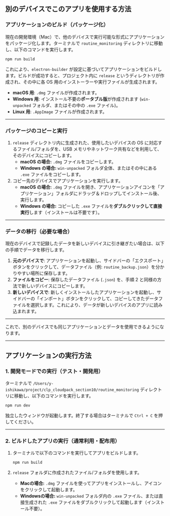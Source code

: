 ## 別のデバイスでこのアプリを使用する方法

### アプリケーションのビルド（パッケージ化）
現在の開発環境（Mac）で、他のデバイスで実行可能な形式にアプリケーションをパッケージ化します。ターミナルで `routine_monitoring` ディレクトリに移動し、以下のコマンドを実行します。

```
npm run build
```


これにより、`electron-builder` が設定に基づいてアプリケーションをビルドします。ビルドが成功すると、プロジェクト内に `release` というディレクトリが作成され、その中に各 OS 用のインストーラーや実行ファイルが生成されます。

- **macOS 用**: `.dmg` ファイルが作成されます。
- **Windows 用**: インストール不要の**ポータブル版**が作成されます (`win-unpacked` フォルダ、またはその中の `.exe` ファイル)。
- **Linux 用**: `.AppImage` ファイルが作成されます。

---

### パッケージのコピーと実行
1. `release` ディレクトリ内に生成された、使用したいデバイスの OS に対応するファイル/フォルダを、USB メモリやネットワーク共有などを利用して、そのデバイスにコピーします。
    *   **macOS の場合:** `.dmg` ファイルをコピーします。
    *   **Windows の場合:** `win-unpacked` フォルダ全体、またはその中にある `.exe` ファイルをコピーします。
2. コピー先のデバイスでアプリケーションを実行します。
    *   **macOS の場合:** `.dmg` ファイルを開き、アプリケーションアイコンを「アプリケーション」フォルダにドラッグ＆ドロップしてインストール後、実行します。
    *   **Windows の場合:** コピーした `.exe` ファイルを**ダブルクリックして直接実行**します（インストールは不要です）。

---

### データの移行（必要な場合）
現在のデバイスで記録したデータを新しいデバイスに引き継ぎたい場合は、以下の手順でデータを移行します。

1. **元のデバイスで**: アプリケーションを起動し、サイドバーの「エクスポート」ボタンをクリックして、データファイル（例: `routine_backup.json`）を分かりやすい場所に保存します。
2. **ファイルをコピー**: 保存したデータファイル (`.json`) を、手順 2 と同様の方法で新しいデバイスにコピーします。
3. **新しいデバイスで**: 新しくインストールしたアプリケーションを起動し、サイドバーの「インポート」ボタンをクリックして、コピーしてきたデータファイルを選択します。これにより、データが新しいデバイスのアプリに読み込まれます。

---

これで、別のデバイスでも同じアプリケーションとデータを使用できるようになります。

---

## アプリケーションの実行方法

### 1. 開発モードでの実行（テスト・開発用）
ターミナルで `/Users/y-ishikawa/project/clp_cloudpack_section10/routine_monitoring` ディレクトリに移動し、以下のコマンドを実行します。

```
npm run dev
```


独立したウィンドウが起動します。終了する場合はターミナルで `Ctrl + C` を押してください。

---

### 2. ビルドしたアプリの実行（通常利用・配布用）
1. ターミナルで以下のコマンドを実行してアプリをビルドします。

    ```
    npm run build
    ```

2. `release` フォルダに作成されたファイル/フォルダを使用します。
    *   **Macの場合:** `.dmg` ファイルを使ってアプリをインストールし、アイコンをクリックして起動します。
    *   **Windowsの場合:** `win-unpacked` フォルダ内の `.exe` ファイル、または直接生成された `.exe` ファイルをダブルクリックして起動します（インストール不要）。
